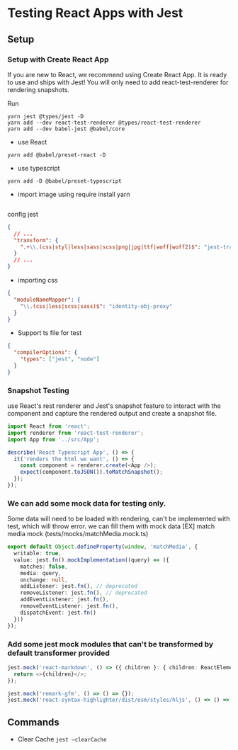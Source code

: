 # Testing React Apps with Jest

## Setup

### Setup with Create React App

If you are new to React, we recommend using Create React App. It is ready to use and ships with Jest! You will only need to add react-test-renderer for rendering snapshots.

Run

```yarn
yarn jest @types/jest -D
yarn add --dev react-test-renderer @types/react-test-renderer
yarn add --dev babel-jest @babel/core
```

- use React

```yarn
yarn add @babel/preset-react -D
```

- use typescript

```yarn
yarn add -D @babel/preset-typescript
```

- import image using require
  install yarn

```yarn

```

config jest

```json lines
{
  // ...
  "transform": {
    ".+\\.(css|styl|less|sass|scss|png|jpg|ttf|woff|woff2)$": "jest-transform-stub"
  }
  // ...
}
```

- importing css

```json lines
{
  "moduleNameMapper": {
    "\\.(css|less|scss|sass)$": "identity-obj-proxy"
  }
}
```

- Support ts file for test

```json
{
  "compilerOptions": {
    "types": ["jest", "node"]
  }
}
```

### Snapshot Testing

use React's rest renderer and Jest's snapshot feature to interact with the component and capture the rendered output and create a snapshot file.

```typescript jsx
import React from 'react';
import renderer from 'react-test-renderer';
import App from '../src/App';

describe('React Typescript App', () => {
  it('renders the html we want', () => {
    const component = renderer.create(<App />);
    expect(component.toJSON()).toMatchSnapshot();
  });
});
```

### We can add some mock data for testing only. 
Some data will need to be loaded with rendering, can't be implemented with test, which will throw error. we can fill them with mock data
[EX] match media mock (tests/mocks/matchMedia.mock.ts)

```typescript jsx
export default Object.defineProperty(window, 'matchMedia', {
  writable: true,
  value: jest.fn().mockImplementation((query) => ({
    matches: false,
    media: query,
    onchange: null,
    addListener: jest.fn(), // deprecated
    removeListener: jest.fn(), // deprecated
    addEventListener: jest.fn(),
    removeEventListener: jest.fn(),
    dispatchEvent: jest.fn()
  }))
});
```

### Add some jest mock modules that can't be transformed by default transformer provided
```typescript jsx
jest.mock('react-markdown', () => ({ children }: { children: ReactElement[] }) => {
  return <>{children}</>;
});

jest.mock('remark-gfm', () => () => {});
jest.mock('react-syntax-highlighter/dist/esm/styles/hljs', () => () => {});

```

## Commands

- Clear Cache `jest —clearCache`

